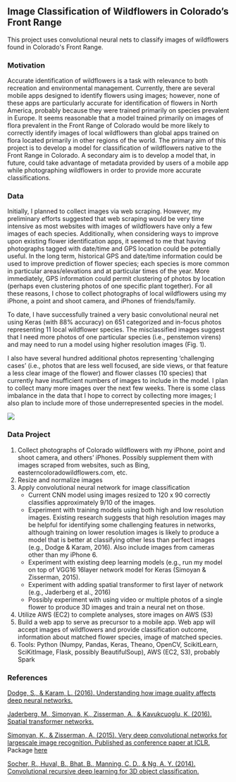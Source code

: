## Image Classification of Wildflowers in Colorado’s Front Range

This project uses convolutional neural nets to classify images of wildflowers found in Colorado's Front Range.

### Motivation

Accurate identification of wildflowers is a task with relevance to both recreation and environmental management. Currently, there are several mobile apps designed to identify flowers using images; however, none of these apps are particularly accurate for identification of flowers in North America, probably because they were trained primarily on species prevalent in Europe. It seems reasonable that a model trained primarily on images of flora prevalent in the Front Range of Colorado would be more likely to correctly identify images of local wildflowers than global apps trained on flora located primarily in other regions of the world. The primary aim of this project is to develop a model for classification of wildflowers native to the Front Range in Colorado. A secondary aim is to develop a model that, in future, could take advantage of metadata provided by users of a mobile app while photographing wildflowers in order to provide more accurate classifications.

### Data

Initially, I planned to collect images via web scraping. However, my preliminary efforts suggested that web scraping would be very time intensive as most websites with images of wildflowers have only a few images of each species. Additionally, when considering ways to improve upon existing flower identification apps, it seemed to me that having photographs tagged with date/time and GPS location could be potentially useful. In the long term, historical GPS and date/time information could be used to improve prediction of flower species; each species is more common in particular areas/elevations and at particular times of the year. More immediately, GPS information could permit clustering of photos by location (perhaps even clustering photos of one specific plant together). For all these reasons, I chose to collect photographs of local wildflowers using my iPhone, a point and shoot camera, and iPhones of friends/family.

To date, I have successfully trained a very basic convolutional neural net using Keras (with 88% accuracy) on 651 categorized and in­-focus photos representing 11 local wildflower species. The misclassified images suggest that I need more photos of one particular species (i.e., penstemon virens) and may need to run a model using higher resolution images (Fig. 1).

I also have several hundred additional photos representing ‘challenging cases’ (i.e., photos that are less well focused, are side views, or that feature a less clear image of the flower) and flower classes (10 species) that currently have insufficient numbers of images to include in the model. I plan to collect many more images over the next few weeks. There is  some class imbalance in the data that I hope to correct by collecting more images; I also plan to include more of those underrepresented species in the model.

![](https://cloud.githubusercontent.com/assets/17363251/26746371/55be1a22-47ac-11e7-97c7-4fb6e1cebfa2.png)

### Data Project

1. Collect photographs of Colorado wildflowers with my iPhone, point and shoot camera, and others’ iPhones. Possibly supplement them with images scraped from websites, such as Bing, easterncoloradowildflowers.com, etc.
2. Resize and normalize images
3. Apply convolutional neural network for image classification
    * Current CNN model using images resized to 120 x 90 correctly classifies approximately 9/10 of the images.
    * Experiment with training models using both high and low resolution images. Existing research suggests that high resolution images may be helpful for identifying some challenging features in networks, although training on lower resolution images is likely to produce a model that is better at classifying other less­ than ­perfect images (e.g., Dodge & Karam, 2016). Also include images from cameras other than my iPhone 6.
    * Experiment with existing deep learning models (e.g., run my model on top of VGG16 16­layer network model for Keras (Simoyan & Zisserman, 2015).
    * Experiment with adding spatial transformer to first layer of network (e.g., Jaderberg et al., 2016)
    * Possibly experiment with using video or multiple photos of a single flower to produce 3D images and train a neural net on those.
4. Utilize AWS (EC2) to complete analyses, store images on AWS (S3)
5. Build a web app to serve as precursor to a mobile app. Web app will accept images of wildflowers and provide classification outcome, information about matched flower species, image of matched species.
6. Tools: Python (Numpy, Pandas, Keras, Theano, OpenCV, Scikit­Learn, SciKit­Image, Flask, possibly BeautifulSoup), AWS (EC2, S3), probably Spark

### References

[Dodge, S., & Karam, L. (2016). Understanding how image quality affects deep neural networks.](https://arxiv.org/pdf/1604.04004.pdf)

[Jaderberg, M., Simonyan, K., Zisserman, A., & Kavukcuoglu, K. (2016). Spatial transformer networks.](https://arxiv.org/pdf/1506.02025.pdf)

[Simonyan, K., & Zisserman, A. (2015). Very deep convolutional networks for large­scale image recognition. Published as conference paper at ICLR.](https://arxiv.org/pdf/1409.1556.pdf)
Package [here](https://gist.github.com/baraldilorenzo/07d7802847aaad0a35d3)

[Socher, R., Huval, B., Bhat, B., Manning, C. D., & Ng, A. Y. (2014). Convolutional­ recursive deep learning for 3D object classification.](http://bit.ly/2rQHJHV)
